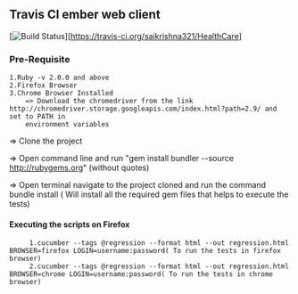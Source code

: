 ## Travis CI ember web client
[![Build Status](https://travis-ci.org/saikrishna321/HealthCare.png)][https://travis-ci.org/saikrishna321/HealthCare]

### Pre-Requisite

    1.Ruby -v 2.0.0 and above
    2.Firefox Browser
    3.Chrome Browser Installed
        => Download the chromedriver from the link http://chromedriver.storage.googleapis.com/index.html?path=2.9/ and set to PATH in
        environment variables
=> Clone the project

=> Open command line and run "gem install bundler --source http://rubygems.org" (without quotes)

=> Open terminal navigate to the project cloned and run the command
        bundle install ( Will install all the required gem files that helps to execute the tests)

#### Executing the scripts on Firefox

         1.cucumber --tags @regression --format html --out regression.html BROWSER=firefox LOGIN=username:password( To run the tests in firefox browser)
         2.cucumber --tags @regression --format html --out regression.html BROWSER=chrome LOGIN=username:password( To run the tests in chrome browser)